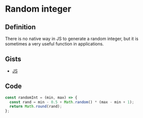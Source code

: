 # Random integer

## Definition
There is no native way in JS to generate a random integer, but it is sometimes a
very useful function in applications.

## Gists
- [JS](/gists/random-int.js)

## Code
```Javascript
const randomInt = (min, max) => {
  const rand = min - 0.5 + Math.random() * (max - min + 1);
  return Math.round(rand);
};
```
